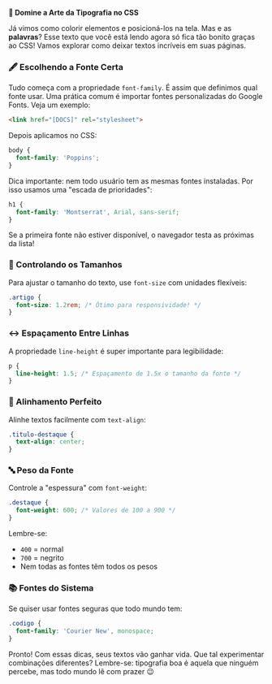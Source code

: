 

**🚀 Domine a Arte da Tipografia no CSS**

Já vimos como colorir elementos e posicioná-los na tela. Mas e as **palavras**? Esse texto que você está lendo agora só fica tão bonito graças ao CSS! Vamos explorar como deixar textos incríveis em suas páginas.

### 🖋️ Escolhendo a Fonte Certa
Tudo começa com a propriedade `font-family`. É assim que definimos qual fonte usar. Uma prática comum é importar fontes personalizadas do Google Fonts. Veja um exemplo:

```html
<link href="[DOCS]" rel="stylesheet">
```

Depois aplicamos no CSS:
```css
body {
  font-family: 'Poppins';
}
```

Dica importante: nem todo usuário tem as mesmas fontes instaladas. Por isso usamos uma "escada de prioridades":
```css
h1 {
  font-family: 'Montserrat', Arial, sans-serif;
}
```
Se a primeira fonte não estiver disponível, o navegador testa as próximas da lista!

### 📏 Controlando os Tamanhos
Para ajustar o tamanho do texto, use `font-size` com unidades flexíveis:
```css
.artigo {
  font-size: 1.2rem; /* Ótimo para responsividade! */
}
```

### ↔️ Espaçamento Entre Linhas
A propriedade `line-height` é super importante para legibilidade:
```css
p {
  line-height: 1.5; /* Espaçamento de 1.5x o tamanho da fonte */
}
```

### 🎯 Alinhamento Perfeito
Alinhe textos facilmente com `text-align`:
```css
.titulo-destaque {
  text-align: center;
}
```

### 🔤 Peso da Fonte
Controle a "espessura" com `font-weight`:
```css
.destaque {
  font-weight: 600; /* Valores de 100 a 900 */
}
```

Lembre-se:
- `400` = normal
- `700` = negrito
- Nem todas as fontes têm todos os pesos

### 📚 Fontes do Sistema
Se quiser usar fontes seguras que todo mundo tem:
```css
.codigo {
  font-family: 'Courier New', monospace;
}
```

Pronto! Com essas dicas, seus textos vão ganhar vida. Que tal experimentar combinações diferentes? Lembre-se: tipografia boa é aquela que ninguém percebe, mas todo mundo lê com prazer 😉
